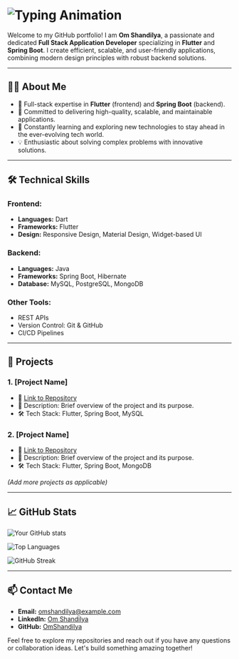# ![Typing Animation](https://readme-typing-svg.demolab.com?font=Fira+Code&weight=500&size=32&pause=500&color=00FF00&width=435&lines=Hi%2C+there...;My+name+is+Om+Shandilya.;Welcome+to+my+repository!)

Welcome to my GitHub portfolio! I am **Om Shandilya**, a passionate and dedicated **Full Stack Application Developer** specializing in **Flutter** and **Spring Boot**. I create efficient, scalable, and user-friendly applications, combining modern design principles with robust backend solutions.

---

## 👨‍💻 About Me
- 🌟 Full-stack expertise in **Flutter** (frontend) and **Spring Boot** (backend).
- 🎯 Committed to delivering high-quality, scalable, and maintainable applications.
- 🌱 Constantly learning and exploring new technologies to stay ahead in the ever-evolving tech world.
- 💡 Enthusiastic about solving complex problems with innovative solutions.

---

## 🛠️ Technical Skills

### Frontend:
- **Languages:** Dart
- **Frameworks:** Flutter
- **Design:** Responsive Design, Material Design, Widget-based UI

### Backend:
- **Languages:** Java
- **Frameworks:** Spring Boot, Hibernate
- **Database:** MySQL, PostgreSQL, MongoDB

### Other Tools:
- REST APIs
- Version Control: Git & GitHub
- CI/CD Pipelines

---

## 🚀 Projects

### 1. **[Project Name]**
   - 🔗 [Link to Repository](#)
   - 🌟 Description: Brief overview of the project and its purpose.
   - 🛠️ Tech Stack: Flutter, Spring Boot, MySQL

### 2. **[Project Name]**
   - 🔗 [Link to Repository](#)
   - 🌟 Description: Brief overview of the project and its purpose.
   - 🛠️ Tech Stack: Flutter, Spring Boot, MongoDB

*(Add more projects as applicable)*

---

## 📈 GitHub Stats

![Your GitHub stats](https://github-readme-stats.vercel.app/api?username=OmShandilya&show_icons=true&theme=radical&count_private=true&include_all_commits=true&hide_title=true&custom_title=My%20GitHub%20Stats)

![Top Languages](https://github-readme-stats.vercel.app/api/top-langs/?username=OmShandilya&layout=compact&theme=radical&langs_count=8)

![GitHub Streak](https://github-readme-streak-stats.herokuapp.com/?user=OmShandilya&theme=radical)

---

## 📫 Contact Me
- **Email:** omshandilya@example.com  
- **LinkedIn:** [Om Shandilya](https://www.linkedin.com/in/omshandilya/)  
- **GitHub:** [OmShandilya](https://github.com/OmShandilya)  

Feel free to explore my repositories and reach out if you have any questions or collaboration ideas. Let's build something amazing together!



<!--
**omshandilya/omshandilya** is a ✨ _special_ ✨ repository because its `README.md` (this file) appears on your GitHub profile.

Here are some ideas to get you started:

- 🔭 I’m currently working on ...
- 🌱 I’m currently learning ...
- 👯 I’m looking to collaborate on ...
- 🤔 I’m looking for help with ...
- 💬 Ask me about ...
- 📫 How to reach me: ...
- 😄 Pronouns: ...
- ⚡ Fun fact: ...
-->
